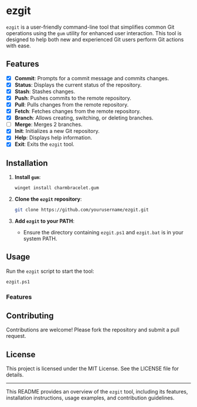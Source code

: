 # ezgit

`ezgit` is a user-friendly command-line tool that simplifies common Git operations using the `gum` utility for enhanced user interaction. This tool is designed to help both new and experienced Git users perform Git actions with ease.

## Features

- [x] **Commit**: Prompts for a commit message and commits changes.
- [x] **Status**: Displays the current status of the repository.
- [x] **Stash**: Stashes changes.
- [x] **Push**: Pushes commits to the remote repository.
- [x] **Pull**: Pulls changes from the remote repository.
- [x] **Fetch**: Fetches changes from the remote repository.
- [x] **Branch**: Allows creating, switching, or deleting branches.
- [ ] **Merge**: Merges 2 branches.
- [x] **Init**: Initializes a new Git repository.
- [x] **Help**: Displays help information.
- [x] **Exit**: Exits the `ezgit` tool.

## Installation

1. **Install `gum`**:
   ```sh
   winget install charmbracelet.gum
   ```

2. **Clone the `ezgit` repository**:
   ```sh
   git clone https://github.com/yourusername/ezgit.git
   ```

3. **Add `ezgit` to your PATH**:
   - Ensure the directory containing `ezgit.ps1` and `ezgit.bat` is in your system PATH.

## Usage

Run the `ezgit` script to start the tool:

```sh
ezgit.ps1
```

### Features


## Contributing

Contributions are welcome! Please fork the repository and submit a pull request.

## License

This project is licensed under the MIT License. See the LICENSE file for details.

---

This README provides an overview of the `ezgit` tool, including its features, installation instructions, usage examples, and contribution guidelines.